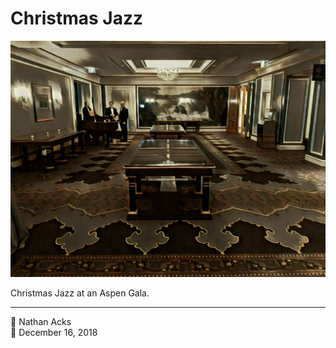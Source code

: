 # Christmas Jazz

![A long ballroom with a glass table in its middle](assets/2018-12-16-christmas-jazz.webp)

Christmas Jazz at an Aspen Gala.

- - - -

<span aria-hidden="true">👤</span> Nathan Acks  
<span aria-hidden="true">📅</span> December 16, 2018
